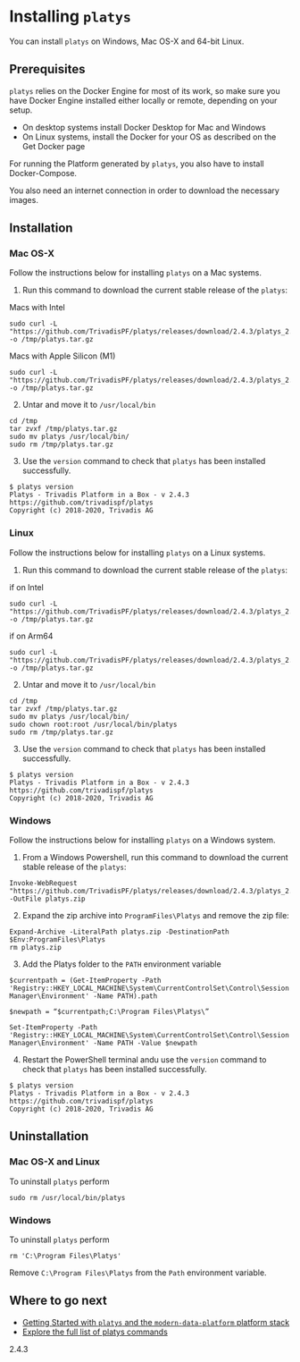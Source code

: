 # Installing `platys`

You can install `platys` on Windows, Mac OS-X and 64-bit Linux.

## Prerequisites

`platys` relies on the Docker Engine for most of its work, so make sure you have Docker Engine installed either locally or remote, depending on your setup.

  * On desktop systems install Docker Desktop for Mac and Windows
  * On Linux systems, install the Docker for your OS as described on the Get Docker page

For running the Platform generated by `platys`, you also have to install Docker-Compose. 

You also need an internet connection in order to download the necessary images. 

## Installation

### Mac OS-X 

Follow the instructions below for installing `platys` on a Mac systems.  

1. Run this command to download the current stable release of the `platys`:

Macs with Intel

  ```
sudo curl -L "https://github.com/TrivadisPF/platys/releases/download/2.4.3/platys_2.4.3_darwin_x86_64.tar.gz" -o /tmp/platys.tar.gz
```

Macs with Apple Silicon (M1)

  ```
sudo curl -L "https://github.com/TrivadisPF/platys/releases/download/2.4.3/platys_2.4.3_darwin_arm64.tar.gz" -o /tmp/platys.tar.gz
```


2. Untar and move it to `/usr/local/bin`

  ```
cd /tmp
tar zvxf /tmp/platys.tar.gz 
sudo mv platys /usr/local/bin/
sudo rm /tmp/platys.tar.gz 
```

3. Use the `version` command to check that `platys` has been installed successfully.

  ```
$ platys version
Platys - Trivadis Platform in a Box - v 2.4.3
https://github.com/trivadispf/platys
Copyright (c) 2018-2020, Trivadis AG
```

### Linux

Follow the instructions below for installing `platys` on a Linux systems.  

1. Run this command to download the current stable release of the `platys`:

if on Intel

  ```
sudo curl -L "https://github.com/TrivadisPF/platys/releases/download/2.4.3/platys_2.4.3_linux_x86_64.tar.gz" -o /tmp/platys.tar.gz
```

if on Arm64

  ```
sudo curl -L "https://github.com/TrivadisPF/platys/releases/download/2.4.3/platys_2.4.3_linux_arm64.tar.gz" -o /tmp/platys.tar.gz
```

2. Untar and move it to `/usr/local/bin`

  ```
cd /tmp
tar zvxf /tmp/platys.tar.gz 
sudo mv platys /usr/local/bin/
sudo chown root:root /usr/local/bin/platys
sudo rm /tmp/platys.tar.gz 
```

3. Use the `version` command to check that `platys`  has been installed successfully.

  ```
$ platys version
Platys - Trivadis Platform in a Box - v 2.4.3
https://github.com/trivadispf/platys
Copyright (c) 2018-2020, Trivadis AG
```

### Windows 

Follow the instructions below for installing `platys` on a Windows system. 

1. From a Windows Powershell, run this command to download the current stable release of the `platys`:

  ```
Invoke-WebRequest "https://github.com/TrivadisPF/platys/releases/download/2.4.3/platys_2.4.3_windows_x86_64.zip" -OutFile platys.zip
```

2. Expand the zip archive into `ProgramFiles\Platys` and remove the zip file:

  ```
Expand-Archive -LiteralPath platys.zip -DestinationPath $Env:ProgramFiles\Platys
rm platys.zip
```

3. Add the Platys folder to the `PATH` environment variable 

  ```
$currentpath = (Get-ItemProperty -Path 'Registry::HKEY_LOCAL_MACHINE\System\CurrentControlSet\Control\Session Manager\Environment' -Name PATH).path
```

  ```
$newpath = “$currentpath;C:\Program Files\Platys\”
```

  ```
Set-ItemProperty -Path 'Registry::HKEY_LOCAL_MACHINE\System\CurrentControlSet\Control\Session Manager\Environment' -Name PATH -Value $newpath
```

4. Restart the PowerShell terminal andu use the `version` command to check that `platys` has been installed successfully.

  ```
$ platys version
Platys - Trivadis Platform in a Box - v 2.4.3
https://github.com/trivadispf/platys
Copyright (c) 2018-2020, Trivadis AG
```

   
## Uninstallation

### Mac OS-X and Linux

To uninstall `platys` perform

```
sudo rm /usr/local/bin/platys
```

### Windows

To uninstall `platys` perform

```
rm 'C:\Program Files\Platys'
```

Remove `C:\Program Files\Platys` from the `Path` environment variable.
   
## Where to go next

* [Getting Started with `platys` and the `modern-data-platform` platform stack](https://github.com/TrivadisPF/platys-modern-data-platform/blob/master/documentation/getting-started.md)
* [Explore the full list of platys commands](command-line-ref.md)

2.4.3
